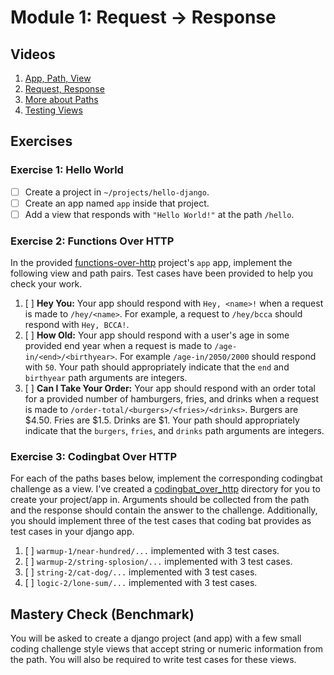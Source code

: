 # Module 1: Request -> Response

## Videos

1. [App, Path, View](./videos/app_path_view.mp4)
2. [Request, Response](./videos/request_response.mp4)
3. [More about Paths](./videos/more_about_paths.mp4)
4. [Testing Views](./videos/testing_views.mp4)

## Exercises

### Exercise 1: Hello World

- [ ] Create a project in `~/projects/hello-django`.
- [ ] Create an app named `app` inside that project.
- [ ] Add a view that responds with `"Hello World!"` at the path `/hello`.

### Exercise 2: Functions Over HTTP

In the provided [functions-over-http](./exercises/functions_over_http) project's `app` app, implement the following view and path pairs. Test cases have been provided to help you check your work.

1. [ ] **Hey You:** Your app should respond with `Hey, <name>!` when a request is made to `/hey/<name>`. For example, a request to `/hey/bcca` should respond with `Hey, BCCA!`.
2. [ ] **How Old:** Your app should respond with a user's age in some provided end year when a request is made to `/age-in/<end>/<birthyear>`. For example `/age-in/2050/2000` should respond with `50`. Your path should appropriately indicate that the `end` and `birthyear` path arguments are integers.
3. [ ] **Can I Take Your Order:** Your app should respond with an order total for a provided number of hamburgers, fries, and drinks when a request is made to `/order-total/<burgers>/<fries>/<drinks>`. Burgers are $4.50. Fries are $1.5. Drinks are $1. Your path should appropriately indicate that the `burgers`, `fries`, and `drinks` path arguments are integers.

### Exercise 3: Codingbat Over HTTP

For each of the paths bases below, implement the corresponding codingbat challenge as a view. I've created a [codingbat_over_http](./exercises/codingbat_over_http) directory for you to create your project/app in. Arguments should be collected from the path and the response should contain the answer to the challenge. Additionally, you should implement three of the test cases that coding bat provides as test cases in your django app.

1. [ ] `warmup-1/near-hundred/...` implemented with 3 test cases.
2. [ ] `warmup-2/string-splosion/...` implemented with 3 test cases.
3. [ ] `string-2/cat-dog/...` implemented with 3 test cases.
4. [ ] `logic-2/lone-sum/...` implemented with 3 test cases.

## Mastery Check (Benchmark)

You will be asked to create a django project (and app) with a few small coding challenge style views that accept string or numeric information from the path. You will also be required to write test cases for these views.
